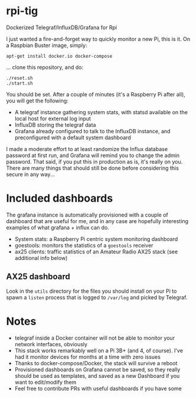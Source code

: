 # rpi-tig
Dockerized Telegraf/InfluxDB/Grafana for Rpi

I just wanted a fire-and-forget way to quickly monitor a new Pi, this is it. On a Raspbian Buster image, simply:

```
apt-get install docker.io docker-compose
```

... clone this repository, and do:

```
./reset.sh
./start.sh
```

You should be set. After a couple of minutes (it's a Raspberry Pi after all), you will get the following:

- A telegraf instance gathering system stats, with statsd available on the local host for external log input
- InfluxDB storing the telegraf data
- Grafana already configured to talk to the InfluxDB instance, and preconfigured with a default system dashboard

I made a moderate effort to at least randomize the Influx database password at first run, and Grafana will remind you to change the admin password. That said, if you put this in production as is, it's really on you. There are many things that should still be done before considering this secure in any way...

# Included dashboards

The grafana instance is automatically provisioned with a couple of dashboard that are useful for me, and in any case are hopefully interesting examples of what grafana + influx can do.

- System stats: a Raspberry Pi centric system monitoring dashboard
- goestools: monitors the statistics of a `goestools` receiver
- ax25 clients: traffic statistics of an Amateur Radio AX25 stack (see additional info below)

## AX25 dashboard

Look in the `utils` directory for the files you should install on your Pi to spawn a `listen` process that is logged to `/var/log` and picked by Telegraf.

# Notes

- telegraf inside a Docker container will not be able to monitor your network interfaces, obviously
- This stack works remarkably well on a Pi 3B+ (and 4, of course). I've had it monitor devices for months at a time with zero issues
- Thanks to docker-compose/Docker, the stack will survive a reboot
- Provisioned dashboards on Grafana cannot be saved, so they really should be used as templates, and saved as a new Dashboard if you want to edit/modify them
- Feel free to contribute PRs with useful dashboards if you have some
